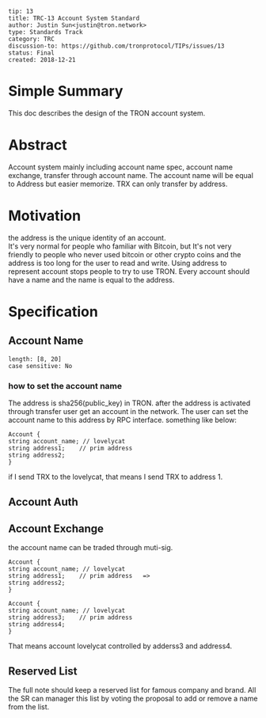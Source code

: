 ```
tip: 13
title: TRC-13 Account System Standard
author: Justin Sun<justin@tron.network>
type: Standards Track
category: TRC
discussion-to: https://github.com/tronprotocol/TIPs/issues/13
status: Final
created: 2018-12-21
```

# Simple Summary

This doc describes the design of the TRON account system.

# Abstract
Account system mainly including account name spec, account name exchange,  transfer through account name.  The account name will be equal to Address but easier memorize. 
TRX can only transfer by address. 
# Motivation
the address is the unique identity of an account.   
It's very normal for people who familiar with Bitcoin, but It's not very friendly to people who never used bitcoin or other crypto coins and the address is too long for the user to read and write.  Using address to represent account stops people to try to use TRON.  Every account should have a name and the name is equal to the address.

# Specification
## Account Name
```
length: [8, 20]
case sensitive: No

```
### how to set the account name
The address is sha256(public_key) in TRON.  after the address is activated through transfer user get an account in the network.  The user can set the account name to this address by RPC interface. something like below:
```
Account {
string account_name; // lovelycat
string address1;    // prim address
string address2;  
}
```
if I send TRX to the lovelycat, that means I send TRX to address 1.
## Account Auth

## Account Exchange
the account name can be traded through muti-sig.
```
Account {                                                           
string account_name; // lovelycat                        
string address1;    // prim address   =>                  
string address2;                                                     
}      

Account {                                                           
string account_name; // lovelycat                        
string address3;    // prim address                
string address4;                                                     
}                                                                   
```
That means account lovelycat controlled by adderss3 and address4.
## Reserved List 
The full note should keep a  reserved list for famous company and brand. All the SR can manager this list by voting the proposal to add or remove a name from the list.
